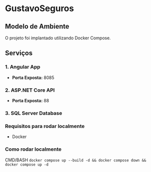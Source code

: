 # GustavoSeguros

## Modelo de Ambiente

O projeto foi implantado utilizando Docker Compose.

## Serviços

### 1. Angular App

- **Porta Exposta:** 8085

### 2. ASP.NET Core API

- **Porta Exposta:** 88

### 3. SQL Server Database

### Requisitos para rodar localmente

- Docker

### Como rodar localmente

CMD/BASH
`docker compose up --build -d && docker compose down && docker compose up -d`

